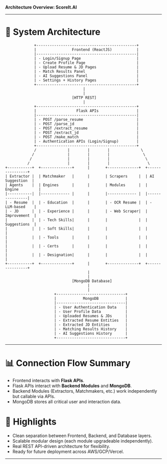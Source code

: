 **Architecture Overview: ScoreIt.AI**

---

# 🔹 System Architecture

```plaintext
             +---------------------------------------------+
             |                Frontend (ReactJS)           |
             |---------------------------------------------|
             | - Login/Signup Page                         |
             | - Create Profile Page                       |
             | - Upload Resume & JD Pages                  |
             | - Match Results Panel                       |
             | - AI Suggestions Panel                      |
             | - Settings + History Pages                  |
             +---------------------------------------------+
                                   |
                                   |
                              [HTTP REST]
                                   |
             +---------------------------------------------+      
             |                  Flask APIs                 |
             |---------------------------------------------|
             | - POST /parse_resume                        |
             | - POST /parse_jd                            |
             | - POST /extract_resume                      |
             | - POST /extract_jd                          |
             | - POST /make_match                          |
             | - Authentication APIs (Login/Signup)        |
             +---------------------------------------------+
             /              |        |        |              \
            /               |        |        |               \
           /                |        |        |                \
          /                 |        |        |                 \
+-----------+  +--------------+      |       +--------------+  +----------------+
| Extractor |  | Matchmaker   |      |       | Scrapers     |  | AI Suggestion  |
| Agents    |  | Engines      |      |       | Modules      |  | Engine         |
|-----------|  |------------- |      |       |------------- |  |----------------|
| - Resume  |  | - Education  |      |       | - OCR Resume |  | - LLM-based    |
| - JD      |  | - Experience |      |       | - Web Scraper|  |   Improvement  |
|           |  | - Tech Skills|      |       |              |  |   Suggestions  |
|           |  | - Soft Skills|      |       |              |  |                |
|           |  | - Tools      |      |       |              |  |                |
|           |  | - Certs      |      |       |              |  |                |
|           |  | - Designation|      |       |              |  |                |
+-----------+  +--------------+      |       +--------------+  +----------------+
                                     |
                                     |
                              [MongoDB Database]
                                     |
                                     |
                      +-------------------------------+
                      |            MongoDB            |
                      |-------------------------------|
                      | - User Authentication Data    |
                      | - User Profile Data           |
                      | - Uploaded Resumes & JDs      |
                      | - Extracted Resume Entities   |
                      | - Extracted JD Entities       |
                      | - Matching Results History    |
                      | - AI Suggestions History      |
                      +-------------------------------+
```

---

# 📊 Connection Flow Summary

- Frontend interacts with **Flask APIs**.
- Flask APIs interact with **Backend Modules** and **MongoDB**.
- Backend Modules (Extractors, Matchmakers, etc.) work independently but callable via APIs.
- MongoDB stores all critical user and interaction data.


# 📌 Highlights
- Clean separation between Frontend, Backend, and Database layers.
- Scalable modular design (each module upgradeable independently).
- Real REST API-driven architecture for flexibility.
- Ready for future deployment across AWS/GCP/Vercel.

---


